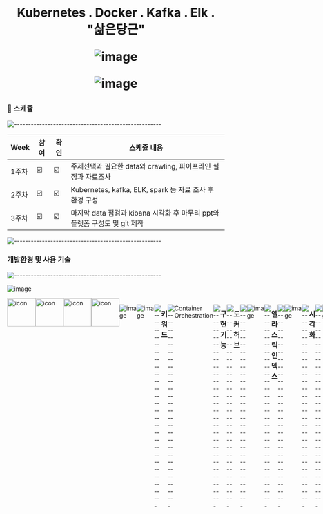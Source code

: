 <h1 align="center"> Kubernetes . Docker . Kafka . Elk . "삶은당근"</p>

![image](https://user-images.githubusercontent.com/97927143/161089545-fa875df4-f80b-47a1-83d4-0fa1eac221b9.png)

![image](https://user-images.githubusercontent.com/97927143/161081887-31320b29-55e6-46cc-8b41-1e884e73584d.png)


### 📝 스케쥴

![-----------------------------------------------------](https://raw.githubusercontent.com/andreasbm/readme/master/assets/lines/colored.png)

| Week | 참여 | 확인 | 스케쥴 내용 |
| ------ | -- | -- |----------- |
| 1주차 | ☑️ | ☑️ | 주제선택과 필요한 data와 crawling, 파이프라인 설정과 자료조사 |
| 2주차 | ☑️ | ☑️ | Kubernetes, kafka, ELK, spark 등 자료 조사 후 환경 구성  |
| 3주차 | ☑️ | ☑️ | 마지막 data 점검과 kibana 시각화 후 마무리 ppt와 플랫폼 구성도 및 git 제작 |

![-----------------------------------------------------](https://raw.githubusercontent.com/andreasbm/readme/master/assets/lines/colored.png)

### 개발환경 및 사용 기술

![-----------------------------------------------------](https://raw.githubusercontent.com/andreasbm/readme/master/assets/lines/colored.png)

![image](https://user-images.githubusercontent.com/97927143/161089166-594e124a-9ad9-45bf-af48-2d2d24b5a355.png)
<div style="display: flex; align-items: flex-start;"><img src="https://techstack-generator.vercel.app/kubernetes-icon.svg" alt="icon" width="65" height="65" /><img src="https://techstack-generator.vercel.app/docker-icon.svg" alt="icon" width="65" height="65" /><div style="display: flex; align-items: flex-start;"></div>

<div style="display: flex; align-items: flex-start;"><img src="https://techstack-generator.vercel.app/django-icon.svg" alt="icon" width="65" height="65" /><img src="https://techstack-generator.vercel.app/mysql-icon.svg" alt="icon" width="65" height="65" /></div>

<div style="display: flex; align-items: flex-start;"></div>

![image](https://user-images.githubusercontent.com/97927143/161084969-0e3a91d7-997d-42db-8093-4ed9ace8ce40.png)

![image](https://user-images.githubusercontent.com/97927143/161084255-cb9c4ca6-dfd4-42b0-a2d0-18e81d3af1d8.png)


![-----------------------------------------------------](https://raw.githubusercontent.com/andreasbm/readme/master/assets/lines/colored.png)

### 키워드

![-----------------------------------------------------](https://raw.githubusercontent.com/andreasbm/readme/master/assets/lines/colored.png)

Container Orchestration

![-----------------------------------------------------](https://raw.githubusercontent.com/andreasbm/readme/master/assets/lines/colored.png)
  
### 구현 기능
  
![-----------------------------------------------------](https://raw.githubusercontent.com/andreasbm/readme/master/assets/lines/colored.png)

### 도커 허브

![-----------------------------------------------------](https://raw.githubusercontent.com/andreasbm/readme/master/assets/lines/colored.png)

![image](https://user-images.githubusercontent.com/97927143/161083078-40a67d5e-df2d-42e0-9c81-58bbd612b383.png)

![-----------------------------------------------------](https://raw.githubusercontent.com/andreasbm/readme/master/assets/lines/colored.png)

### 엘라스틱 인덱스

![-----------------------------------------------------](https://raw.githubusercontent.com/andreasbm/readme/master/assets/lines/colored.png)


![image](https://user-images.githubusercontent.com/97927143/161083703-8804a9c4-9c75-4e26-a370-ffa1e6872613.png)



![-----------------------------------------------------](https://raw.githubusercontent.com/andreasbm/readme/master/assets/lines/colored.png)

### 시각화

![-----------------------------------------------------](https://raw.githubusercontent.com/andreasbm/readme/master/assets/lines/colored.png)

![image](https://user-images.githubusercontent.com/97927143/161082845-b4d71fc7-5a8f-4872-8536-03cbd8e1b881.png)

![-----------------------------------------------------](https://raw.githubusercontent.com/andreasbm/readme/master/assets/lines/colored.png)

### 플랫폼 구성도

![-----------------------------------------------------](https://raw.githubusercontent.com/andreasbm/readme/master/assets/lines/colored.png)

![image](https://user-images.githubusercontent.com/97927143/161082642-7167a521-6604-4fc1-b664-cf334775d653.png)

![-----------------------------------------------------](https://raw.githubusercontent.com/andreasbm/readme/master/assets/lines/colored.png)


